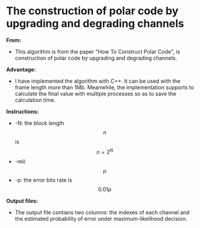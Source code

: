 
# The construction of polar code by upgrading and degrading channels

**From:** 
* This algorithm is from the paper "How To Construct Polar Code", is construction of polar code by upgrading and degrading channels.

**Advantage:** 
* I have implemented the algorithm with C++. It can be used with the frame length more than 1Mb. Meanwhile, the implementation supports to calculate the final value with multiple processes so as to save the calculation time.

**Instructions:** 
* -N: the block length $$n$$ is $$n=2^N$$ 
* -mil: $$\mu$$ 
* -p: the error bits rate is $$0.01p$$ 

**Output files:** 
* The output file contians two columns: the indexes of each channel and the estimated probability of error under maximum-likelihood decision.